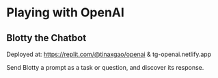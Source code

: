 # Playing with OpenAI

## Blotty the Chatbot
Deployed at: https://replit.com/@tinaxgao/openai
& tg-openai.netlify.app

Send Blotty a prompt as a task or question, and discover its response.
